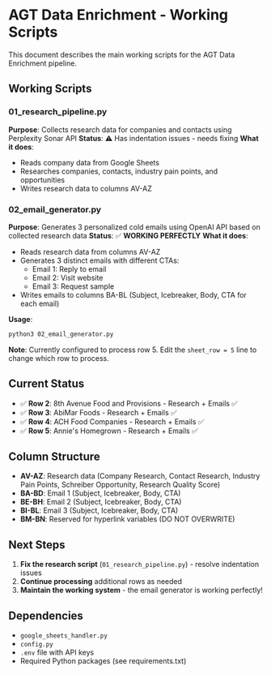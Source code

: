 # AGT Data Enrichment - Working Scripts

This document describes the main working scripts for the AGT Data Enrichment pipeline.

## Working Scripts

### 01_research_pipeline.py
**Purpose**: Collects research data for companies and contacts using Perplexity Sonar API
**Status**: ⚠️ Has indentation issues - needs fixing
**What it does**:
- Reads company data from Google Sheets
- Researches companies, contacts, industry pain points, and opportunities
- Writes research data to columns AV-AZ

### 02_email_generator.py
**Purpose**: Generates 3 personalized cold emails using OpenAI API based on collected research data
**Status**: ✅ **WORKING PERFECTLY**
**What it does**:
- Reads research data from columns AV-AZ
- Generates 3 distinct emails with different CTAs:
  - Email 1: Reply to email
  - Email 2: Visit website  
  - Email 3: Request sample
- Writes emails to columns BA-BL (Subject, Icebreaker, Body, CTA for each email)

**Usage**:
```bash
python3 02_email_generator.py
```

**Note**: Currently configured to process row 5. Edit the `sheet_row = 5` line to change which row to process.

## Current Status

- ✅ **Row 2**: 8th Avenue Food and Provisions - Research + Emails ✅
- ✅ **Row 3**: AbiMar Foods - Research + Emails ✅  
- ✅ **Row 4**: ACH Food Companies - Research + Emails ✅
- ✅ **Row 5**: Annie's Homegrown - Research + Emails ✅

## Column Structure

- **AV-AZ**: Research data (Company Research, Contact Research, Industry Pain Points, Schreiber Opportunity, Research Quality Score)
- **BA-BD**: Email 1 (Subject, Icebreaker, Body, CTA)
- **BE-BH**: Email 2 (Subject, Icebreaker, Body, CTA)
- **BI-BL**: Email 3 (Subject, Icebreaker, Body, CTA)
- **BM-BN**: Reserved for hyperlink variables (DO NOT OVERWRITE)

## Next Steps

1. **Fix the research script** (`01_research_pipeline.py`) - resolve indentation issues
2. **Continue processing** additional rows as needed
3. **Maintain the working system** - the email generator is working perfectly!

## Dependencies

- `google_sheets_handler.py`
- `config.py` 
- `.env` file with API keys
- Required Python packages (see requirements.txt)
